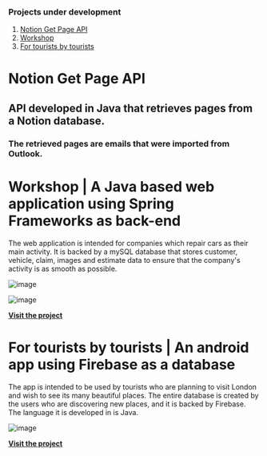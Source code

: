 ### Projects under development

1. [Notion Get Page API](https://github.com/costinelnegura/Notion-Get-Page-API)
2. [Workshop](https://github.com/costinelnegura/CostinelNegura#workshop--a-java-based-web-application-using-spring-frameworks-as-back-end)
3. [For tourists by tourists](https://github.com/costinelnegura/CostinelNegura#for-tourists-by-tourists--an-android-app-using-firebase-as-a-database)

# Notion Get Page API

## API developed in Java that retrieves pages from a Notion database.

### The retrieved pages are emails that were imported from Outlook.



# Workshop | A Java based web application using Spring Frameworks as back-end

The web application is intended for companies which repair cars as their main activity.
It is backed by a mySQL database that stores customer, vehicle, claim, images and estimate data to ensure that the company's activity is as smooth as possible.

![image](https://firebasestorage.googleapis.com/v0/b/for-tourists-by-tourists-2e3f4.appspot.com/o/Workshop%2Fcapture1.png?alt=media&token=78a70e62-54d5-4e95-ba59-665357215fed)

![image](https://firebasestorage.googleapis.com/v0/b/for-tourists-by-tourists-2e3f4.appspot.com/o/Workshop%2Fcapture2.png?alt=media&token=1f75437a-657a-4f92-95eb-cb99e29c3cbe)

[**Visit the project**](https://github.com/costinelnegura/Workshop)



# For tourists by tourists | An android app using Firebase as a database

The app is intended to be used by tourists who are planning to visit London and wish to see its many beautiful places.
The entire database is created by the users who are discovering new places, and it is backed by Firebase.
The language it is developed in is Java.

![image](https://firebasestorage.googleapis.com/v0/b/for-tourists-by-tourists-2e3f4.appspot.com/o/The%20App%2FPicture%202.png?alt=media&token=f8a78dad-217e-4eb4-8c05-4beb8db27daa)

[**Visit the project**](https://github.com/costinelnegura/For-tourists-by-tourists)





